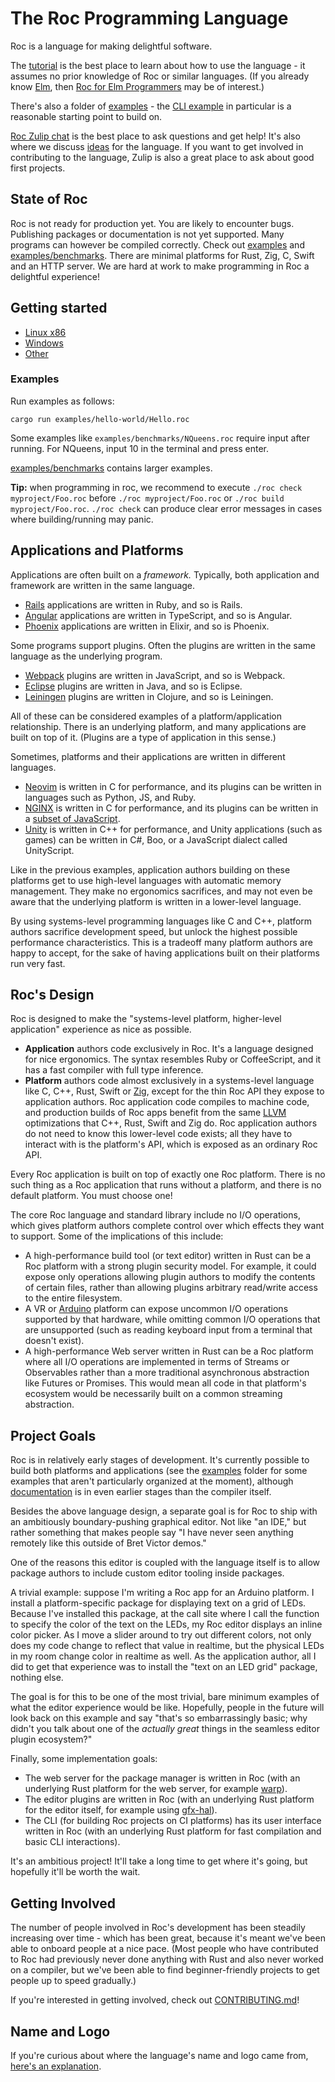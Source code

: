 # The Roc Programming Language

Roc is a language for making delightful software.

The [tutorial](TUTORIAL.md) is the best place to learn about how to use the language - it assumes no prior knowledge of Roc or similar languages. (If you already know [Elm](https://elm-lang.org/), then [Roc for Elm Programmers](https://github.com/rtfeldman/roc/blob/trunk/roc-for-elm-programmers.md) may be of interest.)

There's also a folder of [examples](https://github.com/rtfeldman/roc/tree/trunk/examples) - the [CLI example](https://github.com/rtfeldman/roc/tree/trunk/examples/cli) in particular is a reasonable starting point to build on.

[Roc Zulip chat](https://roc.zulipchat.com) is the best place to ask questions and get help! It's also where we discuss [ideas](https://roc.zulipchat.com/#narrow/stream/304641-ideas) for the language. If you want to get involved in contributing to the language, Zulip is also a great place to ask about good first projects.

## State of Roc

Roc is not ready for production yet. You are likely to encounter bugs. Publishing packages or documentation is not yet supported.
Many programs can however be compiled correctly. Check out [examples](examples) and [examples/benchmarks](examples/benchmarks). There are minimal platforms for Rust, Zig, C, Swift and an HTTP server. We are hard at work to make programming in Roc a delightful experience!

## Getting started

- [Linux x86](getting_started/linux_x86.md)
- [Windows](getting_started/windows.md)
- [Other](getting_started/other.md)

### Examples

Run examples as follows:

```
cargo run examples/hello-world/Hello.roc
```

Some examples like `examples/benchmarks/NQueens.roc` require input after running.
For NQueens, input 10 in the terminal and press enter.

[examples/benchmarks](examples/benchmarks) contains larger examples.

**Tip:** when programming in roc, we recommend to execute `./roc check myproject/Foo.roc` before `./roc myproject/Foo.roc` or `./roc build myproject/Foo.roc`. `./roc check` can produce clear error messages in cases where building/running may panic.

## Applications and Platforms

Applications are often built on a *framework.* Typically, both application and framework are written in the same language.

- [Rails](https://rubyonrails.org/) applications are written in Ruby, and so is Rails.
- [Angular](https://angularjs.org/) applications are written in TypeScript, and so is Angular.
- [Phoenix](https://phoenixframework.org/) applications are written in Elixir, and so is Phoenix.

Some programs support plugins. Often the plugins are written in the same language as the underlying program.

- [Webpack](https://webpack.js.org/) plugins are written in JavaScript, and so is Webpack.
- [Eclipse](https://www.eclipse.org/ide/) plugins are written in Java, and so is Eclipse.
- [Leiningen](https://leiningen.org/) plugins are written in Clojure, and so is Leiningen.

All of these can be considered examples of a platform/application relationship. There is an underlying platform, and many applications are built on top of it. (Plugins are a type of application in this sense.)

Sometimes, platforms and their applications are written in different languages.

- [Neovim](https://neovim.io/) is written in C for performance, and its plugins can be written in languages such as Python, JS, and Ruby.
- [NGINX](https://www.nginx.com/) is written in C for performance, and its plugins can be written in a [subset of JavaScript](https://www.nginx.com/blog/introduction-nginscript/).
- [Unity](https://unity.com/) is written in C++ for performance, and Unity applications (such as games) can be written in C#, Boo, or a JavaScript dialect called UnityScript.

Like in the previous examples, application authors building on these platforms get to use high-level languages with automatic memory management. They make no ergonomics sacrifices, and may not even be aware that the underlying platform is written in a lower-level language.

By using systems-level programming languages like C and C++, platform authors sacrifice development speed, but unlock the highest possible performance characteristics. This is a tradeoff many platform authors are happy to accept, for the sake of having applications built on their platforms run very fast.

## Roc's Design

Roc is designed to make the "systems-level platform, higher-level application" experience as nice as possible.

- **Application** authors code exclusively in Roc. It's a language designed for nice ergonomics. The syntax resembles Ruby or CoffeeScript, and it has a fast compiler with full type inference.
- **Platform** authors code almost exclusively in a systems-level language like C, C++, Rust, Swift or [Zig](https://ziglang.org/), except for the thin Roc API they expose to application authors. Roc application code compiles to machine code, and production builds of Roc apps benefit from the same [LLVM](https://llvm.org/) optimizations that C++, Rust, Swift and Zig do. Roc application authors do not need to know this lower-level code exists; all they have to interact with is the platform's API, which is exposed as an ordinary Roc API.

Every Roc application is built on top of exactly one Roc platform. There is no such thing as a Roc application that runs without a platform, and there is no default platform. You must choose one!

The core Roc language and standard library include no I/O operations, which gives platform authors complete control over which effects they want to support. Some of the implications of this include:

- A high-performance build tool (or text editor) written in Rust can be a Roc platform with a strong plugin security model. For example, it could expose only operations allowing plugin authors to modify the contents of certain files, rather than allowing plugins arbitrary read/write access to the entire filesystem.
- A VR or [Arduino](https://www.arduino.cc/) platform can expose uncommon I/O operations supported by that hardware, while omitting common I/O operations that are unsupported (such as reading keyboard input from a terminal that doesn't exist).
- A high-performance Web server written in Rust can be a Roc platform where all I/O operations are implemented in terms of Streams or Observables rather than a more traditional asynchronous abstraction like Futures or Promises. This would mean all code in that platform's ecosystem would be necessarily built on a common streaming abstraction.

## Project Goals

Roc is in relatively early stages of development. It's currently possible to build both platforms and applications (see the [examples](https://github.com/rtfeldman/roc/tree/trunk/examples) folder for some examples that aren't particularly organized at the moment), although [documentation](https://github.com/rtfeldman/roc/tree/trunk/compiler/builtins/docs) is in even earlier stages than the compiler itself.

Besides the above language design, a separate goal is for Roc to ship with an ambitiously boundary-pushing graphical editor. Not like "an IDE," but rather something that makes people say "I have never seen anything remotely like this outside of Bret Victor demos."

One of the reasons this editor is coupled with the language itself is to allow package authors to include custom editor tooling inside packages.

A trivial example: suppose I'm writing a Roc app for an Arduino platform. I install a platform-specific package for displaying text on a grid of LEDs. Because I've installed this package, at the call site where I call the function to specify the color of the text on the LEDs, my Roc editor displays an inline color picker. As I move a slider around to try out different colors, not only does my code change to reflect that value in realtime, but the physical LEDs in my room change color in realtime as well. As the application author, all I did to get that experience was to install the "text on an LED grid" package, nothing else.

The goal is for this to be one of the most trivial, bare minimum examples of what the editor experience would be like. Hopefully, people in the future will look back on this example and say "that's so embarrassingly basic; why didn't you talk about one of the *actually great* things in the seamless editor plugin ecosystem?"

Finally, some implementation goals:

- The web server for the package manager is written in Roc (with an underlying Rust platform for the web server, for example [warp](https://github.com/seanmonstar/warp)).
- The editor plugins are written in Roc (with an underlying Rust platform for the editor itself, for example using [gfx-hal](https://github.com/gfx-rs/gfx)).
- The CLI (for building Roc projects on CI platforms) has its user interface written in Roc (with an underlying Rust platform for fast compilation and basic CLI interactions).

It's an ambitious project! It'll take a long time to get where it's going, but hopefully it'll be worth the wait.

## Getting Involved

The number of people involved in Roc's development has been steadily increasing
over time - which has been great, because it's meant we've been able to onboard
people at a nice pace. (Most people who have contributed to Roc had previously
never done anything with Rust and also never worked on a compiler, but we've
been able to find beginner-friendly projects to get people up to speed gradually.)

If you're interested in getting involved, check out
[CONTRIBUTING.md](https://github.com/rtfeldman/roc/blob/trunk/CONTRIBUTING.md)!

## Name and Logo

If you're curious about where the language's name and logo came from,
[here's an explanation](https://github.com/rtfeldman/roc/blob/trunk/name-and-logo.md).
